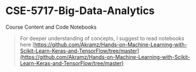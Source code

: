 # CSE-5717-Big-Data-Analytics
Course Content and Code Notebooks

> For deeper understanding of concepts, I suggest to read notebooks here [https://github.com/Akramz/Hands-on-Machine-Learning-with-Scikit-Learn-Keras-and-TensorFlow/tree/master](https://github.com/Akramz/Hands-on-Machine-Learning-with-Scikit-Learn-Keras-and-TensorFlow/tree/master)
